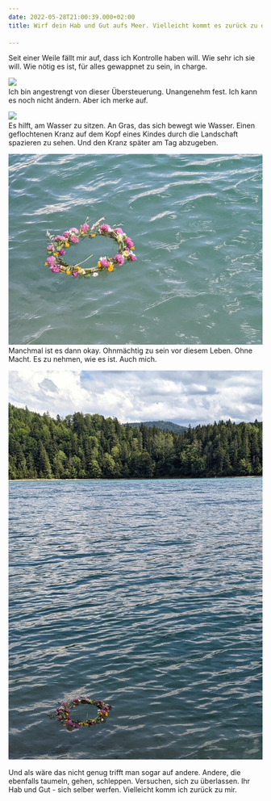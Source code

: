 ```yaml
---
date: 2022-05-28T21:00:39.000+02:00
title: Wirf dein Hab und Gut aufs Meer. Vielleicht kommt es zurück zu dir

---
```

Seit einer Weile fällt mir auf, dass ich Kontrolle haben will. Wie sehr ich sie will. Wie nötig es ist, für alles gewappnet zu sein, in charge.

![](/uploads/pxl_20220527_142002847.jpg)  
Ich bin angestrengt von dieser Übersteuerung. Unangenehm fest. Ich kann es noch nicht ändern. Aber ich merke auf.

![](/uploads/pxl_20220527_102642005.jpg)  
Es hilft, am Wasser zu sitzen. An Gras, das sich bewegt wie Wasser. Einen geflochtenen Kranz auf dem Kopf eines Kindes durch die Landschaft spazieren zu sehen. Und den Kranz später am Tag abzugeben.

![](/uploads/pxl_20220527_133211386.jpg)Manchmal ist es dann okay. Ohnmächtig zu sein vor diesem Leben. Ohne Macht. Es zu nehmen, wie es ist. Auch mich.

![](/uploads/pxl_20220527_133151488_1_1.jpg)

Und als wäre das nicht genug trifft man sogar auf andere. Andere, die ebenfalls taumeln, gehen, schleppen. Versuchen, sich zu überlassen. Ihr Hab und Gut - sich selber werfen. Vielleicht komm ich zurück zu mir.